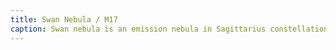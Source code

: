 ```yaml
---
title: Swan Nebula / M17
caption: Swan nebula is an emission nebula in Sagittarius constellation. Distance 5500 LY. Captured 2025-08-05.
---
```

